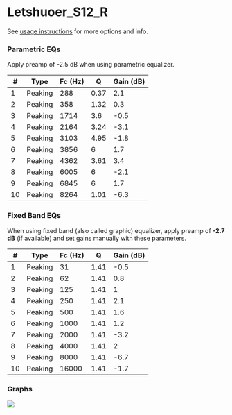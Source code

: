 # Letshuoer_S12_R
See [usage instructions](https://github.com/jaakkopasanen/AutoEq#usage) for more options and info.

### Parametric EQs
Apply preamp of -2.5 dB when using parametric equalizer.

|   # | Type    |   Fc (Hz) |    Q |   Gain (dB) |
|-----|---------|-----------|------|-------------|
|   1 | Peaking |       288 | 0.37 |         2.1 |
|   2 | Peaking |       358 | 1.32 |         0.3 |
|   3 | Peaking |      1714 | 3.6  |        -0.5 |
|   4 | Peaking |      2164 | 3.24 |        -3.1 |
|   5 | Peaking |      3103 | 4.95 |        -1.8 |
|   6 | Peaking |      3856 | 6    |         1.7 |
|   7 | Peaking |      4362 | 3.61 |         3.4 |
|   8 | Peaking |      6005 | 6    |        -2.1 |
|   9 | Peaking |      6845 | 6    |         1.7 |
|  10 | Peaking |      8264 | 1.01 |        -6.3 |

### Fixed Band EQs
When using fixed band (also called graphic) equalizer, apply preamp of **-2.7 dB** (if available) and set gains manually with these parameters.

|   # | Type    |   Fc (Hz) |    Q |   Gain (dB) |
|-----|---------|-----------|------|-------------|
|   1 | Peaking |        31 | 1.41 |        -0.5 |
|   2 | Peaking |        62 | 1.41 |         0.8 |
|   3 | Peaking |       125 | 1.41 |         1   |
|   4 | Peaking |       250 | 1.41 |         2.1 |
|   5 | Peaking |       500 | 1.41 |         1.6 |
|   6 | Peaking |      1000 | 1.41 |         1.2 |
|   7 | Peaking |      2000 | 1.41 |        -3.2 |
|   8 | Peaking |      4000 | 1.41 |         2   |
|   9 | Peaking |      8000 | 1.41 |        -6.7 |
|  10 | Peaking |     16000 | 1.41 |        -1.7 |

### Graphs
![](./Letshuoer_S12_R.png)

